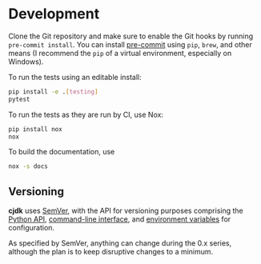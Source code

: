 # Development

<!--
This file is part of cjdk.
Copyright 2022, Board of Regents of the University of Wisconsin System
SPDX-License-Identifier: MIT
--->

Clone the Git repository and make sure to enable the Git hooks by running
`pre-commit install`. You can install [pre-commit](https://pre-commit.com/)
using `pip`, `brew`, and other means (I recommend the `pip` of a virtual
environment, especially on Windows).

To run the tests using an editable install:

```sh
pip install -e .[testing]
pytest
```

To run the tests as they are run by CI, use Nox:

```sh
pip install nox
nox
```

To build the documentation, use

```sh
nox -s docs
```

## Versioning

**cjdk** uses [SemVer](https://semver.org/), with the API for versioning
purposes comprising the [Python API](./api.md), [command-line
interface](./cli.md), and [environment variables](./environ.md) for
configuration.

As specified by SemVer, anything can change during the 0.x series, although the
plan is to keep disruptive changes to a minimum.
